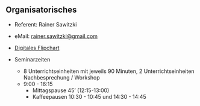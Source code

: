 ## Organisatorisches
* Referent: Rainer Sawitzki
* eMail: rainer.sawitzki@gmail.com

* [Digitales Flipchart](https://docs.google.com/presentation/d/1rfMW0lj1K5Ma5j2IHBwOIksmIHqwPg1R6LMjtwV7Rvc/edit?usp=sharing)  

* Seminarzeiten
  * 8 Unterrichtseinheiten mit jeweils 90 Minuten, 2 Unterrichtseinheiten Nachbesprechung / Workshop
  * 9:00 - 16:15
    * Mittagspause 45’ (12:15-13:00)
    * Kaffeepausen 10:30 - 10:45 und 14:30 - 14:45
